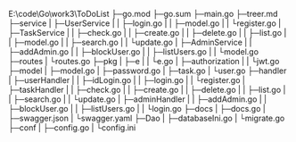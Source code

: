 E:\code\Go\work3\ToDoList
├─go.mod
├─go.sum
├─main.go
├─treer.md
├─service
|    ├─UserService
|    |      ├─login.go
|    |      ├─model.go
|    |      └register.go
|    ├─TaskService
|    |      ├─check.go
|    |      ├─create.go
|    |      ├─delete.go
|    |      ├─list.go
|    |      ├─model.go
|    |      ├─search.go
|    |      └update.go
|    ├─AdminService
|    |      ├─addAdmin.go
|    |      ├─blockUser.go
|    |      ├─listUsers.go
|    |      └model.go
├─routes
|   └routes.go
├─pkg
|  ├─e
|  | └e.go
|  ├─authorization
|  |       └jwt.go
├─model
|   ├─model.go
|   ├─password.go
|   ├─task.go
|   └user.go
├─handler
|    ├─userHandler
|    |      ├─idLogin.go
|    |      ├─login.go
|    |      └register.go
|    ├─taskHandler
|    |      ├─check.go
|    |      ├─create.go
|    |      ├─delete.go
|    |      ├─list.go
|    |      ├─search.go
|    |      └update.go
|    ├─adminHandler
|    |      ├─addAdmin.go
|    |      ├─blockUser.go
|    |      ├─listUsers.go
|    |      └login.go
├─docs
|  ├─docs.go
|  ├─swagger.json
|  └swagger.yaml
├─Dao
|  ├─databaseIni.go
|  └migrate.go
├─conf
|  ├─config.go
|  └config.ini